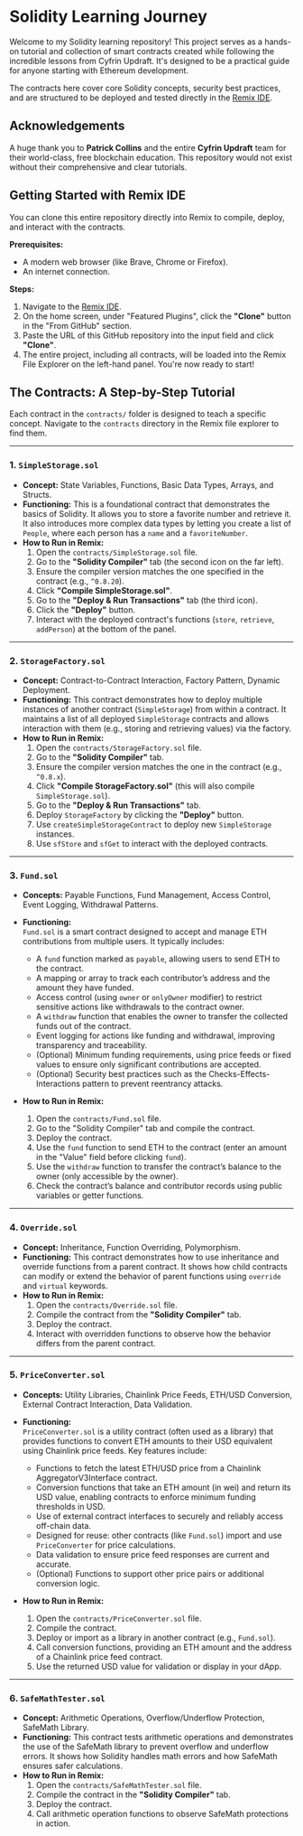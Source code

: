 # Solidity Learning Journey

Welcome to my Solidity learning repository! This project serves as a hands-on tutorial and collection of smart contracts created while following the incredible lessons from Cyfrin Updraft. It's designed to be a practical guide for anyone starting with Ethereum development.

The contracts here cover core Solidity concepts, security best practices, and are structured to be deployed and tested directly in the [Remix IDE](https://remix.ethereum.org/).

## Acknowledgements

A huge thank you to **Patrick Collins** and the entire **Cyfrin Updraft** team for their world-class, free blockchain education. This repository would not exist without their comprehensive and clear tutorials.

## Getting Started with Remix IDE

You can clone this entire repository directly into Remix to compile, deploy, and interact with the contracts.

**Prerequisites:**
*   A modern web browser (like Brave, Chrome or Firefox).
*   An internet connection.

**Steps:**

1.  Navigate to the [Remix IDE](https://remix.ethereum.org/).
2.  On the home screen, under "Featured Plugins", click the **"Clone"** button in the "From GitHub" section.
3.  Paste the URL of this GitHub repository into the input field and click **"Clone"**.
4.  The entire project, including all contracts, will be loaded into the Remix File Explorer on the left-hand panel. You're now ready to start!

## The Contracts: A Step-by-Step Tutorial

Each contract in the `contracts/` folder is designed to teach a specific concept. Navigate to the `contracts` directory in the Remix file explorer to find them.

---

### 1. `SimpleStorage.sol`

* **Concept:** State Variables, Functions, Basic Data Types, Arrays, and Structs.
* **Functioning:** This is a foundational contract that demonstrates the basics of Solidity. It allows you to store a favorite number and retrieve it. It also introduces more complex data types by letting you create a list of `People`, where each person has a `name` and a `favoriteNumber`.
* **How to Run in Remix:**
    1. Open the `contracts/SimpleStorage.sol` file.
    2. Go to the **"Solidity Compiler"** tab (the second icon on the far left).
    3. Ensure the compiler version matches the one specified in the contract (e.g., `^0.8.20`).
    4. Click **"Compile SimpleStorage.sol"**.
    5. Go to the **"Deploy & Run Transactions"** tab (the third icon).
    6. Click the **"Deploy"** button.
    7. Interact with the deployed contract's functions (`store`, `retrieve`, `addPerson`) at the bottom of the panel.

---

### 2. `StorageFactory.sol`

* **Concept:** Contract-to-Contract Interaction, Factory Pattern, Dynamic Deployment.
* **Functioning:** This contract demonstrates how to deploy multiple instances of another contract (`SimpleStorage`) from within a contract. It maintains a list of all deployed `SimpleStorage` contracts and allows interaction with them (e.g., storing and retrieving values) via the factory.
* **How to Run in Remix:**
    1. Open the `contracts/StorageFactory.sol` file.
    2. Go to the **"Solidity Compiler"** tab.
    3. Ensure the compiler version matches the one in the contract (e.g., `^0.8.x`).
    4. Click **"Compile StorageFactory.sol"** (this will also compile `SimpleStorage.sol`).
    5. Go to the **"Deploy & Run Transactions"** tab.
    6. Deploy `StorageFactory` by clicking the **"Deploy"** button.
    7. Use `createSimpleStorageContract` to deploy new `SimpleStorage` instances.
    8. Use `sfStore` and `sfGet` to interact with the deployed contracts.

---

### 3. `Fund.sol`

*   **Concepts:** Payable Functions, Fund Management, Access Control, Event Logging, Withdrawal Patterns.
*   **Functioning:**  
    `Fund.sol` is a smart contract designed to accept and manage ETH contributions from multiple users. It typically includes:
    - A `fund` function marked as `payable`, allowing users to send ETH to the contract.
    - A mapping or array to track each contributor’s address and the amount they have funded.
    - Access control (using `owner` or `onlyOwner` modifier) to restrict sensitive actions like withdrawals to the contract owner.
    - A `withdraw` function that enables the owner to transfer the collected funds out of the contract.
    - Event logging for actions like funding and withdrawal, improving transparency and traceability.
    - (Optional) Minimum funding requirements, using price feeds or fixed values to ensure only significant contributions are accepted.
    - (Optional) Security best practices such as the Checks-Effects-Interactions pattern to prevent reentrancy attacks.

*   **How to Run in Remix:**
    1.  Open the `contracts/Fund.sol` file.
    2.  Go to the "Solidity Compiler" tab and compile the contract.
    3.  Deploy the contract.
    4.  Use the `fund` function to send ETH to the contract (enter an amount in the "Value" field before clicking `fund`).
    5.  Use the `withdraw` function to transfer the contract’s balance to the owner (only accessible by the owner).
    6.  Check the contract’s balance and contributor records using public variables or getter functions.

---

### 4. `Override.sol`

* **Concept:** Inheritance, Function Overriding, Polymorphism.
* **Functioning:** This contract demonstrates how to use inheritance and override functions from a parent contract. It shows how child contracts can modify or extend the behavior of parent functions using `override` and `virtual` keywords.
* **How to Run in Remix:**
    1. Open the `contracts/Override.sol` file.
    2. Compile the contract from the **"Solidity Compiler"** tab.
    3. Deploy the contract.
    4. Interact with overridden functions to observe how the behavior differs from the parent contract.

---

### 5. `PriceConverter.sol`

*   **Concepts:** Utility Libraries, Chainlink Price Feeds, ETH/USD Conversion, External Contract Interaction, Data Validation.
*   **Functioning:**  
    `PriceConverter.sol` is a utility contract (often used as a library) that provides functions to convert ETH amounts to their USD equivalent using Chainlink price feeds. Key features include:
    - Functions to fetch the latest ETH/USD price from a Chainlink AggregatorV3Interface contract.
    - Conversion functions that take an ETH amount (in wei) and return its USD value, enabling contracts to enforce minimum funding thresholds in USD.
    - Use of external contract interfaces to securely and reliably access off-chain data.
    - Designed for reuse: other contracts (like `Fund.sol`) import and use `PriceConverter` for price calculations.
    - Data validation to ensure price feed responses are current and accurate.
    - (Optional) Functions to support other price pairs or additional conversion logic.

*   **How to Run in Remix:**
    1.  Open the `contracts/PriceConverter.sol` file.
    2.  Compile the contract.
    3.  Deploy or import as a library in another contract (e.g., `Fund.sol`).
    4.  Call conversion functions, providing an ETH amount and the address of a Chainlink price feed contract.
    5.  Use the returned USD value for validation or display in your dApp.

---

### 6. `SafeMathTester.sol`

* **Concept:** Arithmetic Operations, Overflow/Underflow Protection, SafeMath Library.
* **Functioning:** This contract tests arithmetic operations and demonstrates the use of the SafeMath library to prevent overflow and underflow errors. It shows how Solidity handles math errors and how SafeMath ensures safer calculations.
* **How to Run in Remix:**
    1. Open the `contracts/SafeMathTester.sol` file.
    2. Compile the contract in the **"Solidity Compiler"** tab.
    3. Deploy the contract.
    4. Call arithmetic operation functions to observe SafeMath protections in action.
